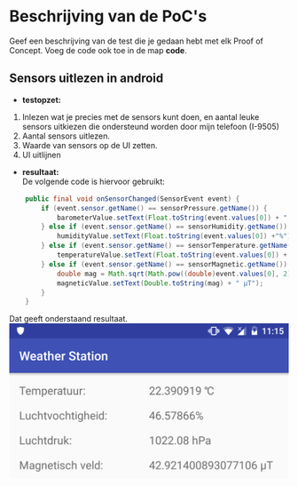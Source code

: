 Beschrijving van de PoC's
==========================

Geef een beschrijving van de test die je gedaan hebt met elk Proof of Concept. Voeg de code ook toe in de map **code**.
 
Sensors uitlezen in android
----------------
* **testopzet:**  
1. Inlezen wat je precies met de sensors kunt doen, en aantal leuke sensors uitkiezen die ondersteund worden door mijn telefoon (I-9505)
2. Aantal sensors uitlezen.
3. Waarde van sensors op de UI zetten.
4. UI uitlijnen

* **resultaat:**  
De volgende code is hiervoor gebruikt:
```java
    public final void onSensorChanged(SensorEvent event) {
        if (event.sensor.getName() == sensorPressure.getName()) {
            barometerValue.setText(Float.toString(event.values[0]) + " hPa");
        } else if (event.sensor.getName() == sensorHumidity.getName()) {
            humidityValue.setText(Float.toString(event.values[0]) +"%");
        } else if (event.sensor.getName() == sensorTemperature.getName()) {
            temperatureValue.setText(Float.toString(event.values[0]) + " ℃");
        } else if (event.sensor.getName() == sensorMagnetic.getName()) {
            double mag = Math.sqrt(Math.pow((double)event.values[0], 2) + Math.pow((double)event.values[1], 2) + Math.pow((double)event.values[2], 2));
            magneticValue.setText(Double.toString(mag) + " µT");
        }
    }
```
Dat geeft onderstaand resultaat.  
![alt Weerstation](./weatherstation.png "Weerstation")
